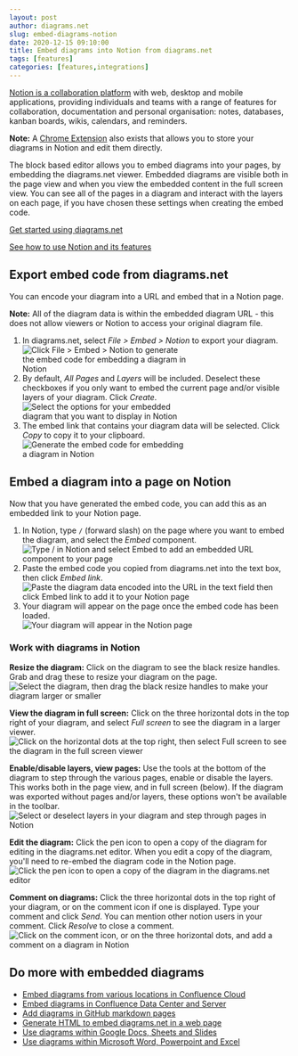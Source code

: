 ```yaml
---
layout: post
author: diagrams.net
slug: embed-diagrams-notion
date: 2020-12-15 09:10:00
title: Embed diagrams into Notion from diagrams.net
tags: [features]
categories: [features,integrations]
---
```


[Notion is a collaboration platform](https://www.notion.so) with web, desktop and mobile applications, providing individuals and teams with a range of features for collaboration, documentation and personal organisation: notes, databases, kanban boards, wikis, calendars, and reminders.

**Note:** A [Chrome Extension](https://chrome.google.com/webstore/detail/drawio-for-notion/plhaalebpkihaccllnkdaokdoeaokmle) also exists that allows you to store your diagrams in Notion and edit them directly.

The block based editor allows you to embed diagrams into your pages, by embedding the diagrams.net viewer. Embedded diagrams are visible both in the page view and when you view the embedded content in the full screen view. You can see all of the pages in a diagram and interact with the layers on each page, if you have chosen these settings when creating the embed code. 

[Get started using diagrams.net](/doc/index.html)

[See how to use Notion and its features](https://www.notion.so/Help-Support-e040febf70a94950b8620e6f00005004)

## Export embed code from diagrams.net

You can encode your diagram into a URL and embed that in a Notion page. 

**Note:** All of the diagram data is within the embedded diagram URL - this does not allow viewers or Notion to access your original diagram file.

1. In diagrams.net, select _File > Embed > Notion_ to export your diagram.
<br /><img src="/assets/img/blog/file-embed-notion.png" style="width=100%;max-width:300px;height:auto;" alt="Click File > Embed > Notion to generate the embed code for embedding a diagram in Notion">
2. By default, _All Pages_ and _Layers_ will be included. Deselect these checkboxes if you only want to embed the current page and/or visible layers of your diagram. Click _Create_.
<br /><img src="/assets/img/blog/embed-notion-options.png" style="width=100%;max-width:300px;height:auto;" alt="Select the options for your embedded diagram that you want to display in Notion">
3. The embed link that contains your diagram data will be selected. Click _Copy_ to copy it to your clipboard. 
<br /><img src="/assets/img/blog/embed-notion-copy.png" style="width=100%;max-width:300px;height:auto;" alt="Generate the embed code for embedding a diagram in Notion">

## Embed a diagram into a page on Notion

Now that you have generated the embed code, you can add this as an embedded link to your Notion page.

1. In Notion, type ``/`` (forward slash) on the page where you want to embed the diagram, and select the _Embed_ component. 
<br /><img src="/assets/img/blog/notion-embed.png" style="width=100%;max-width:500px;height:auto;" alt="Type / in Notion and select Embed to add an embedded URL component to your page">
2. Paste the embed code you copied from diagrams.net into the text box, then click _Embed link_.
<br /><img src="/assets/img/blog/notion-embed-link.png" style="width=100%;max-width:500px;height:auto;" alt="Paste the diagram data encoded into the URL in the text field then click Embed link to add it to your Notion page">
3. Your diagram will appear on the page once the embed code has been loaded.
<br /><img src="/assets/img/blog/notion-embed-diagram.png" style="width=100%;max-width:500px;height:auto;" alt="Your diagram will appear in the Notion page">

### Work with diagrams in Notion

**Resize the diagram:** Click on the diagram to see the black resize handles. Grab and drag these to resize your diagram on the page. 
<br /><img src="/assets/img/blog/notion-embed-resize-diagram.png" style="width=100%;max-width:500px;height:auto;" alt="Select the diagram, then drag the black resize handles to make your diagram larger or smaller">

**View the diagram in full screen:** Click on the three horizontal dots in the top right of your diagram, and select _Full screen_ to see the diagram in a larger viewer. 
<br /><img src="/assets/img/blog/notion-embed-view-full-size.png" style="width=100%;max-width:500px;height:auto;" alt="Click on the horizontal dots at the top right, then select Full screen to see the diagram in the full screen viewer">

**Enable/disable layers, view pages:** Use the tools at the bottom of the diagram to step through the various pages, enable or disable the layers. This works both in the page view, and in full screen (below). If the diagram was exported without pages and/or layers, these options won't be available in the toolbar.
<br /><img src="/assets/img/blog/notion-embed-viewer-layers.png" style="width=100%;max-width:500px;height:auto;" alt="Select or deselect layers in your diagram and step through pages in Notion">

**Edit the diagram:** Click the pen icon to open a copy of the diagram for editing in the diagrams.net editor. When you edit a copy of the diagram, you'll need to re-embed the diagram code in the Notion page.
<br /><img src="/assets/img/blog/notion-embed-edit-diagram.png" style="width=100%;max-width:500px;height:auto;" alt="Click the pen icon to open a copy of the diagram in the diagrams.net editor">

**Comment on diagrams:** Click the three horizontal dots in the top right of your diagram, or on the comment icon if one is displayed. Type your comment and click _Send_. You can mention other notion users in your comment. Click _Resolve_ to close a comment.
<br /><img src="/assets/img/blog/notion-embed-comment.png" style="width=100%;max-width:500px;height:auto;" alt="Click on the comment icon, or on the three horizontal dots, and add a comment on a diagram in Notion">

## Do more with embedded diagrams

* [Embed diagrams from various locations in Confluence Cloud](/doc/faq/embed-copy-move-diagrams-Confluence-Cloud.html)
* [Embed diagrams in Confluence Data Center and Server](/blog/embed-diagrams-confluence-server.html)
* [Add diagrams in GitHub markdown pages](/blog/embed-diagrams-confluence-server.html)
* [Generate HTML to embed diagrams.net in a web page](/doc/faq/embed-html.html)
* [Use diagrams within Google Docs, Sheets and Slides](/doc/faq/google-docs-diagrams.html)
* [Use diagrams within Microsoft Word, Powerpoint and Excel](/doc/faq/microsoft-office-diagrams.html)